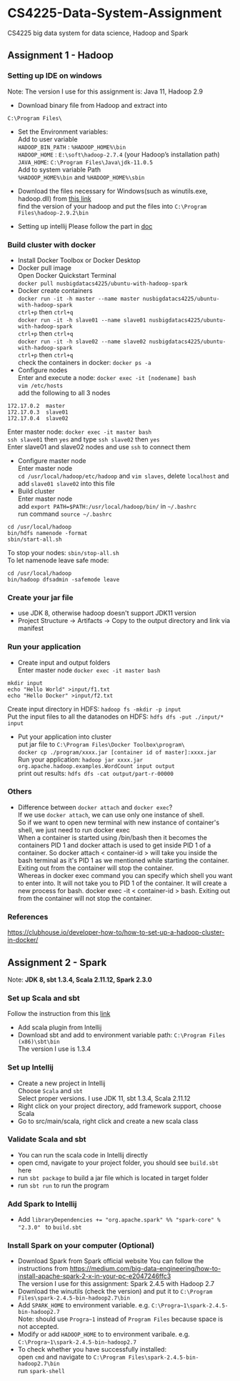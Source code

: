 # CS4225-Data-System-Assignment
CS4225 big data system for data science, Hadoop and Spark

## Assignment 1 - Hadoop
### Setting up IDE on windows
Note: The version I use for this assignment is: Java 11, Hadoop 2.9
* Download binary file from Hadoop and extract into 
```
C:\Program Files\
```
* Set the Environment variables:
<br/> Add to user variable
<br/> `HADOOP_BIN_PATH` : `%HADOOP_HOME%\bin`
<br/> `HADOOP_HOME` : `E:\soft\hadoop-2.7.4` (your Hadoop’s installation path)
<br/> `JAVA_HOME`: `C:\Program Files\Java\jdk-11.0.5`
<br/> Add to system variable Path
<br/> `%HADOOP_HOME%\bin` and `%HADOOP_HOME%\sbin`

* Download the files necessary for Windows(such as winutils.exe, hadoop.dll) from [this link](https://github.com/cdarlint/winutils)
<br/> find the version of your hadoop and put the files into `C:\Program Files\hadoop-2.9.2\bin`

* Setting up intellij
Please follow the part in [doc](https://github.com/CoderStellaJ/CS4225-Data-System/blob/master/setup_IDE_win_macos_linux.docx)

### Build cluster with docker
* Install Docker Toolbox or Docker Desktop
* Docker pull image
<br/> Open Docker Quickstart Terminal
<br/> `docker pull nusbigdatacs4225/ubuntu-with-hadoop-spark`
* Docker create containers
<br/> `docker run -it -h master --name master nusbigdatacs4225/ubuntu-with-hadoop-spark`
<br/> `ctrl+p` then `ctrl+q`
<br/> `docker run -it -h slave01 --name slave01 nusbigdatacs4225/ubuntu-with-hadoop-spark`
<br/> `ctrl+p` then `ctrl+q`
<br/> `docker run -it -h slave02 --name slave02 nusbigdatacs4225/ubuntu-with-hadoop-spark`
<br/> `ctrl+p` then `ctrl+q`
<br/> check the containers in docker: `docker ps -a`
* Configure nodes
<br/> Enter and execute a node: `docker exec -it [nodename] bash`
<br/> `vim /etc/hosts` 
<br/> add the following to all 3 nodes
```
172.17.0.2	master
172.17.0.3	slave01
172.17.0.4	slave02
```
Enter master node: `docker exec -it master bash`
<br/> `ssh slave01` then `yes` and type `ssh slave02` then `yes`
<br/> Enter slave01 and slave02 nodes and use `ssh` to connect them
* Configure master node
<br/> Enter master node
<br/> `cd /usr/local/hadoop/etc/hadoop` and `vim slaves`, delete `localhost` and add `slave01 slave02` into this file
* Build cluster
<br/> Enter master node
<br/> add `export PATH=$PATH:/usr/local/hadoop/bin/` in `~/.bashrc` 
<br/> run command `source ~/.bashrc`
```
cd /usr/local/hadoop
bin/hdfs namenode -format
sbin/start-all.sh
```
To stop your nodes: `sbin/stop-all.sh`
<br/> To let namenode leave safe mode: 
```
cd /usr/local/hadoop
bin/hadoop dfsadmin -safemode leave
```

### Create your jar file
* use JDK 8, otherwise hadoop doesn't support JDK11 version
* Project Structure -> Artifacts -> Copy to the output directory and link via manifest
 
### Run your application
* Create input and output folders
<br/> Enter master node `docker exec -it master bash`
```
mkdir input
echo "Hello World" >input/f1.txt
echo "Hello Docker" >input/f2.txt
```
Create input directory in HDFS: `hadoop fs -mkdir -p input`
<br/> Put the input files to all the datanodes on HDFS: `hdfs dfs -put ./input/* input`

* Put your application into cluster
<br/> put jar file to `C:\Program Files\Docker Toolbox\program\`
<br/> `docker cp ./program/xxxx.jar [container id of master]:xxxx.jar`
<br/> Run your application: `hadoop jar xxxx.jar org.apache.hadoop.examples.WordCount input output`
<br/> print out results: `hdfs dfs -cat output/part-r-00000`

### Others
* Difference between `docker attach` and `docker exec`?
<br/> If we use `docker attach`, we can use only one instance of shell.
<br/> So if we want to open new terminal with new instance of container's shell, we just need to run docker exec
<br/> When a container is started using /bin/bash then it becomes the containers PID 1 and docker attach is used to get inside PID 1 of a container. So docker attach < container-id > will take you inside the bash terminal as it's PID 1 as we mentioned while starting the container. Exiting out from the container will stop the container.
<br/> Whereas in docker exec command you can specify which shell you want to enter into. It will not take you to PID 1 of the container. It will create a new process for bash. docker exec -it < container-id > bash. Exiting out from the container will not stop the container.  

### References
https://clubhouse.io/developer-how-to/how-to-set-up-a-hadoop-cluster-in-docker/

## Assignment 2 - Spark
Note: **JDK 8, sbt 1.3.4, Scala 2.11.12, Spark 2.3.0**

### Set up Scala and sbt
Follow the instruction from this [link](https://kaizen.itversity.com/setup-development-environment-intellij-and-scala-big-data-hadoop-and-spark/)
* Add scala plugin from Intellij
* Download sbt and add to environment variable path: `C:\Program Files (x86)\sbt\bin`
<br/> The version I use is 1.3.4

### Set up Intellij
* Create a new project in Intellij
<br/> Choose `Scala` and `sbt`
<br/> Select proper versions. I use JDK 11, sbt 1.3.4, Scala 2.11.12
* Right click on your project directory, add framework support, choose Scala
* Go to src/main/scala, right click and create a new scala class

### Validate Scala and sbt
* You can run the scala code in Intellij directly
* open cmd, navigate to your project folder, you should see `build.sbt` here
* run `sbt package` to build a jar file which is located in target folder
* run `sbt run` to run the program

### Add Spark to Intellij
* Add `libraryDependencies += "org.apache.spark" %% "spark-core" % "2.3.0" ` to `build.sbt`

### Install Spark on your computer (Optional)
* Download Spark from Spark official website
You can follow the instructions from https://medium.com/big-data-engineering/how-to-install-apache-spark-2-x-in-your-pc-e2047246ffc3
<br/>The version I use for this assignment: Spark 2.4.5 with Hadoop 2.7
* Download the winutils (check the version) and put it to `C:\Program Files\spark-2.4.5-bin-hadoop2.7\bin`
* Add `SPARK_HOME` to environment variable. e.g. `C:\Progra~1\spark-2.4.5-bin-hadoop2.7`
<br/> Note: should use `Progra~1` instead of `Program Files` because space is not accepted.
* Modify or add `HADOOP_HOME` to to environment varibale. e.g. `C:\Progra~1\spark-2.4.5-bin-hadoop2.7`
* To check whether you have successfully installed: 
<br/> open `cmd` and navigate to `C:\Program Files\spark-2.4.5-bin-hadoop2.7\bin`
<br/> run `spark-shell`

